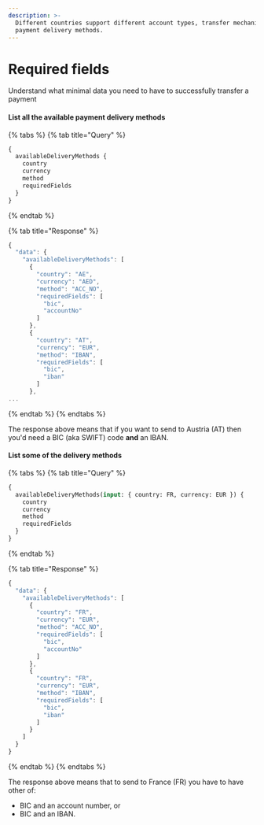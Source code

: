 ```yaml
---
description: >-
  Different countries support different account types, transfer mechanisms,
  payment delivery methods.
---
```


# Required fields

Understand what minimal data you need to have to successfully transfer a payment

#### List all the available payment delivery methods

{% tabs %}
{% tab title="Query" %}
```graphql
{
  availableDeliveryMethods {
    country
    currency
    method
    requiredFields
  }
}

```
{% endtab %}

{% tab title="Response" %}
```javascript
{
  "data": {
    "availableDeliveryMethods": [
      {
        "country": "AE",
        "currency": "AED",
        "method": "ACC_NO",
        "requiredFields": [
          "bic",
          "accountNo"
        ]
      },
      {
        "country": "AT",
        "currency": "EUR",
        "method": "IBAN",
        "requiredFields": [
          "bic",
          "iban"
        ]
      },
...
```
{% endtab %}
{% endtabs %}

The response above means that if you want to send to Austria \(AT\) then you'd need a BIC \(aka SWIFT\) code **and** an IBAN.

#### List some of the delivery methods

{% tabs %}
{% tab title="Query" %}
```graphql
{
  availableDeliveryMethods(input: { country: FR, currency: EUR }) {
    country
    currency
    method
    requiredFields
  }
}
```
{% endtab %}

{% tab title="Response" %}
```javascript
{
  "data": {
    "availableDeliveryMethods": [
      {
        "country": "FR",
        "currency": "EUR",
        "method": "ACC_NO",
        "requiredFields": [
          "bic",
          "accountNo"
        ]
      },
      {
        "country": "FR",
        "currency": "EUR",
        "method": "IBAN",
        "requiredFields": [
          "bic",
          "iban"
        ]
      }
    ]
  }
}
```
{% endtab %}
{% endtabs %}

The response above means that to send to France \(FR\) you have to have other of:

* BIC and an account number, or
* BIC and an IBAN.



